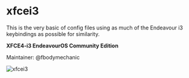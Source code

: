 # xfcei3
This is the very basic of config files using as much of the Endeavour i3 keybindings as possible for similarity.

**XFCE4-i3 EndeavourOS Community Edition**

Maintainer: @fbodymechanic


![xfcei3](https://user-images.githubusercontent.com/86021832/146091728-93837f71-6bfc-424a-b12d-8f4f7dad3519.png)
